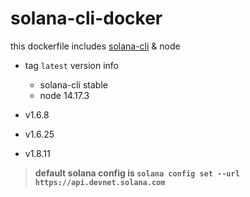 # solana-cli-docker

this dockerfile includes [solana-cli](https://docs.solana.com/cli/install-solana-cli-tools#use-solanas-install-tool) & node

* tag `latest` version info
    * solana-cli stable
    * node 14.17.3

* v1.6.8
* v1.6.25
* v1.8.11

> **default solana config is `solana config set --url https://api.devnet.solana.com`**
